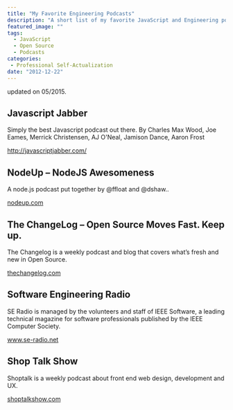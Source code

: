 ```yaml
---
title: "My Favorite Engineering Podcasts"
description: "A short list of my favorite JavaScript and Engineering podcasts"
featured_image: ""
tags:
  - JavaScript
  - Open Source
  - Podcasts
categories:
 - Professional Self-Actualization
date: "2012-12-22"
---
```


updated on 05/2015.

## Javascript Jabber

Simply the best Javascript podcast out there.
By Charles Max Wood, Joe Eames, Merrick Christensen, AJ O'Neal, Jamison Dance, Aaron Frost

<a href="http://javascriptjabber.com/" target="_blank">http://javascriptjabber.com/</a>    


## NodeUp &#8211; NodeJS Awesomeness

A node.js podcast put together by @ffloat and @dshaw..

<a href="http://nodeup.com/" target="_blank">nodeup.com</a>  


## The ChangeLog &#8211; Open Source Moves Fast. Keep up.

The Changelog is a weekly podcast and blog that covers what&#8217;s fresh and new in Open Source.

<a href="http://thechangelog.com/" target="_blank">thechangelog.com</a>

<!--more-->
## Software Engineering Radio

SE Radio is managed by the volunteers and staff of IEEE Software, a leading technical magazine for software professionals published by the IEEE Computer Society.

<a href="http://www.se-radio.net/" target="_blank">www.se-radio.net</a>

## Shop Talk Show

Shoptalk is a weekly podcast about front end web design, development and UX.

<a href="http://shoptalkshow.com/" target="_blank">shoptalkshow.com</a>
